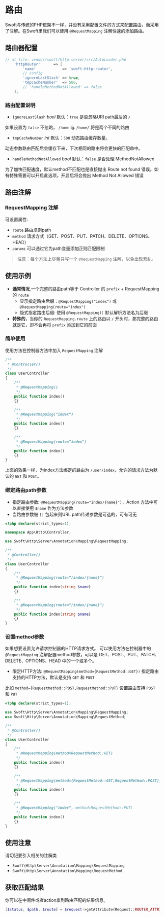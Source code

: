 # 路由

Swoft与传统的PHP框架不一样，并没有采用配置文件的方式来配置路由，而采用了注解。在Swoft里我们可以使用 `@RequestMapping` 注解快速的添加路由。

## 路由器配置

```php
// at file: vendor/swoft/http-server/src/AutoLoader.php
    'httpRouter'      => [
        'name'            => 'swoft-http-router',
        // config
        'ignoreLastSlash' => true,
        'tmpCacheNumber'  => 500,
        // 'handleMethodNotAllowed' => false
    ],
```

### 路由配置说明

- `ignoreLastSlash` _bool_ 默认：`true` 是否忽略URI path最后的 `/`

如果设置为 `false` 不忽略， `/home` 与 `/home/` 将是两个不同的路由

- `tmpCacheNumber` _int_ 默认：`500` 动态路由缓存数量。

动态参数路由匹配后会缓存下来，下次相同的路由将会更快的匹配命中。

- `handleMethodNotAllowed` _bool_ 默认：`false` 是否处理 MethodNotAllowed

为了加快匹配速度，默认method不匹配也是直接抛出 Route not found 错误。如有特殊需要可以开启此选项，开启后将会抛出 Method Not Allowed 错误

## 路由注解

### RequestMapping 注解

可设置属性:

- `route` 路由规则path
- `method` 请求方式（GET、POST、PUT、PATCH、DELETE、OPTIONS、HEAD）
- `params` 可以通过它为path变量添加正则匹配限制

> 注意：每个方法上尽量只写一个 `@RequestMapping` 注解，以免出现紊乱。

## 使用示例

- **通常情况**,一个完整的路由path等于 Controller 的 `prefix` + RequestMapping 的 `route`
  - 显示指定路由后缀：`@RequestMapping("index")` 或 `@RequestMapping(route="index")`
  - 隐式指定路由后缀: 使用 `@RequestMapping()` 默认解析方法名为后缀
- **特殊的**，当你的 `RequestMapping.route` 上的路由以 `/` 开头时，那完整的路由就是它，即不会再将 `prefix` 添加到它的前面

### 简单使用

使用方法在控制器方法中加入 `RequestMapping` 注解

```php
/**
 * @Controller()
 */
class UserController
{
    /**
     * @RequestMapping()
     */
    public function index()
    {}

    /**
     * @RequestMapping("index")
     */
    public function index()
    {}

    /**
     * @RequestMapping(route="index")
     */
    public function index()
    {}
}
```

上面的效果一样，为index方法绑定的路由为 `/user/index`，允许的请求方法为默认的 `GET` 和 `POST`。

### 绑定路由path参数

- 指定路由参数: `@RequestMapping(route="index/{name}")`，Action 方法中可以直接使用 `$name` 作为方法参数
- 当路由参数被 `[]` 包起来则URL path传递参数是可选的，可有可无

```php
<?php declare(strict_types=1);

namespace App\Http\Controller;

use Swoft\Http\Server\Annotation\Mapping\RequestMapping;

/**
 * @Controller()
 */
class UserController
{
    /**
     * @RequestMapping(route="/index/{name}")
     */
    public function index(string $name)
    {}

    /**
     * @RequestMapping(route="/index/{name}")
     */
    public function index(string $name)
    {}
}
```

### 设置method参数

如果想要设置允许请求控制器的HTTP请求方式。
可以使用方法在控制器中的 `@RequestMapping` 注解配置method参数，可以是 GET、POST、PUT、PATCH、DELETE、OPTIONS、HEAD 中的一个或多个。

- 限定HTTP方法: `@RequestMapping(method={RequestMethod::GET})` 指定路由支持的HTTP方法，默认是支持 `GET` 和 `POST`

比如 `method={RequestMethod::POST,RequestMethod::PUT}` 设置路由支持 `POST` 和 `PUT`

```php
<?php declare(strict_types=1);

use Swoft\Http\Server\Annotation\Mapping\RequestMapping;
use Swoft\Http\Server\Annotation\Mapping\RequestMethod;

/**
 * @Controller()
 */
class UserController
{
    /**
     * @RequestMapping(method=RequestMethod::GET)
     */
    public function index()
    {}

    /**
     * @RequestMapping(method={RequestMethod::GET,RequestMethod::POST})
     */
    public function index()
    {}

    /**
     * @RequestMapping("index", method=RequestMethod::PUT)
     */
    public function index()
    {}
}
```

## 使用注意

请切记要引入相关的注解类

- `Swoft\Http\Server\Annotation\Mapping\RequestMapping`
- `Swoft\Http\Server\Annotation\Mapping\RequestMethod`

## 获取匹配结果

你可以在中间件或者action拿到路由匹配的结果信息。

```php
[$status, $path, $route] = $request->getAttribute(Request::ROUTER_ATTRIBUTE);
```

